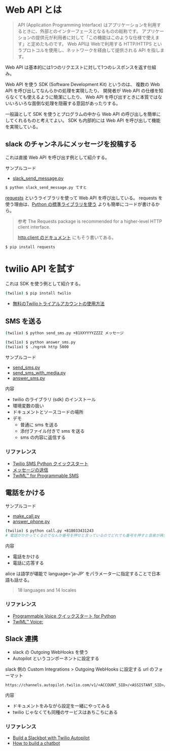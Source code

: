 
# Web API とは

> API (Application Programming Interface) はアプリケーションを利用するときに、外部とのインターフェースとなるものの総称です。
> アプリケーションの提供元が利用者に対して「この機能はこのような仕様で使えます」と定めたものです。
> Web APIは Webで利用する HTTP/HTTPS というプロトコルを使用し、ネットワークを経由して提供される API を指します。

Web API は基本的には1つのリクエストに対して1つのレスポンスを返す仕組み。

Web API を使う SDK (Software Development Kit) というのは、
複数の Web API を呼び出してなんらかの処理を実現したり、
開発者が Web API の仕様を知らなくても使えるように簡潔にしたり、
Web API を呼び出すときに本質ではないいろいろな面倒な処理を隠蔽する意図があったりする。

一般論として SDK を使うとプログラムの中から Web API の呼び出しを簡単にしてくれるものと考えてよい。
SDK も内部的には Web API を呼び出して機能を実現している。

## slack のチャンネルにメッセージを投稿する

これは直接 Web API を呼び出す例として紹介する。

サンプルコード

* [slack_send_message.py](./slack_send_message.py)

```bash
$ python slack_send_message.py てすと
```

[requests](https://requests.readthedocs.io/en/master/) というライブラリを使って Web API を呼び出している。
requests を使う理由は、[Python の標準ライブラリを使う](https://docs.python.org/ja/3/library/urllib.request.html#examples) よりも簡単にコードが書けるから。

> 参考 The Requests package is recommended for a higher-level HTTP client interface.
> 
> [http.client のドキュメント](https://docs.python.org/ja/3/library/http.client.html) にもそう書いてある。

```bash
$ pip install requests
```


# twilio API を試す

これは SDK を使う例として紹介する。

```bash
(twilio) $ pip install twilio
```

* [無料のTwilioトライアルアカウントの使用方法](https://jp.twilio.com/docs/usage/tutorials/how-to-use-your-free-trial-account)

## SMS を送る

```bash
(twilio) $ python send_sms.py +81XXYYYYZZZZ メッセージ
```

```bash
(twilio) $ python answer_sms.py
(twilio) $ ./ngrok http 5000
```

サンプルコード

* [send_sms.py](./send_sms.py)
* [send_sms_with_media.py](./send_sms_with_media.py)
* [answer_sms.py](./answer_sms.py)

内容

* twilio のライブラリ (sdk) のインストール
* 環境変数の扱い
* ドキュメントとソースコードの場所
* デモ
  * 普通に sms を送る
  * 添付ファイル付きで sms を送る
  * sms の内容に返信する

### リファレンス

* [Twilio SMS Python クイックスタート](https://jp.twilio.com/docs/sms/quickstart/python)
* [メッセージの送信](https://jp.twilio.com/docs/sms/send-messages)
* [TwiML™ for Programmable SMS](https://jp.twilio.com/docs/sms/twiml)

## 電話をかける

サンプルコード

* [make_call.py](make_call.py)
* [answer_phone.py](answer_phone.py)

```bash
(twilio) $ python call.py +818033431243
# 電話がかかってくるのでなんか番号を押せと言っているのでどれでも番号を押すと音楽が再生される
```

内容

* 電話をかける
* 電話に応答する

alice は語学が堪能で language='ja-JP' をパラメーターに指定することで日本語も話せる。

> 18 languages and 14 locales

### リファレンス

* [Programmable Voice クイックスタート for Python](https://jp.twilio.com/docs/voice/quickstart/python)
* [TwiML™ Voice: <Say>](https://www.twilio.com/docs/voice/twiml/say)


## Slack 連携

  * slack の Outgoing WebHooks を使う
  * Autopilot というコンポーネントに設定する

slack 側の Custom Integrations > Outgoing WebHooks に設定する url のフォーマット

```
https://channels.autopilot.twilio.com/v1/<ACCOUNT_SID>/<ASSISTANT_SID>/slack
```

内容

* ドキュメントをみながら設定を一緒にやってみる
* twilio じゃなくても同種のサービスはあちこちにある

### リファレンス

* [Build a Slackbot with Twilio Autopilot](https://www.twilio.com/blog/build-a-slackbot-with-twilio-autopilot)
* [How to build a chatbot](https://jp.twilio.com/docs/autopilot/guides/how-to-build-a-chatbot)

